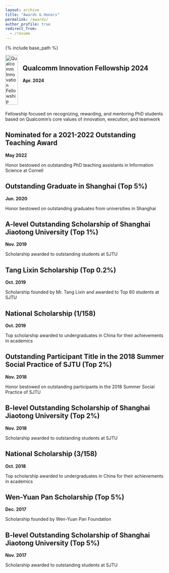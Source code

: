 ```yaml
---
layout: archive
title: "Awards & Honors"
permalink: /awards/
author_profile: true
redirect_from:
  - /resume
---
```


{% include base_path %}
<div style="display: flex; align-items: stretch; margin-bottom: 20px;">
    <img src="https://keli97.github.io/files/awards/qualcomm.png" alt="Qualcomm Innovation Fellowship" style="width: 40px; height: 100%; margin-right: 15px; object-fit: contain;">
    <div>
        <h2>Qualcomm Innovation Fellowship 2024</h2>
        <p><strong>Apr. 2024</strong></p>
    </div>
</div>

Fellowship focused on recognizing, rewarding, and mentoring PhD students based on Qualcomm’s core values of innovation, execution, and teamwork

Nominated for a 2021-2022 Outstanding Teaching Award
----------
**May 2022**

Honor bestowed on outstanding PhD teaching assistants in Information Science at Cornell

Outstanding Graduate in Shanghai (Top 5%)
----------
**Jun. 2020**

Honor bestowed on outstanding graduates from universities in Shanghai

A-level Outstanding Scholarship of Shanghai Jiaotong University (Top 1%)
----------
**Nov. 2019**

Scholarship awarded to outstanding students at SJTU

Tang Lixin Scholarship (Top 0.2%)
----------
**Oct. 2019**

Scholarship founded by Mr. Tang Lixin and awarded to Top 60 students at SJTU

National Scholarship (1/158)
----------
**Oct. 2019**

Top scholarship awarded to undergraduates in China for their achievements in academics

Outstanding Participant Title in the 2018 Summer Social Practice of SJTU (Top 2%)
----------
**Nov. 2018**

Honor bestowed on outstanding participants in the 2018 Summer Social Practice of SJTU

B-level Outstanding Scholarship of Shanghai Jiaotong University (Top 2%)
----------
**Nov. 2018**

Scholarship awarded to outstanding students at SJTU

National Scholarship (3/158)
----------
**Oct. 2018**

Top scholarship awarded to undergraduates in China for their achievements in academics

Wen-Yuan Pan Scholarship (Top 5%)
----------
**Dec. 2017**

Scholarship founded by Wen-Yuan Pan Foundation

B-level Outstanding Scholarship of Shanghai Jiaotong University (Top 5%)
----------
**Nov. 2017**

Scholarship awarded to outstanding students at SJTU
